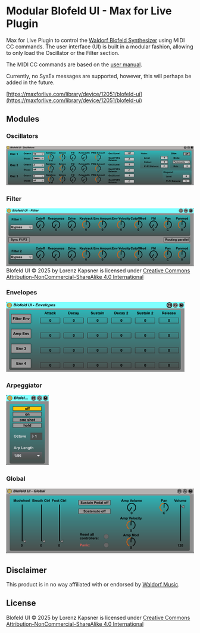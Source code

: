 # Modular Blofeld UI - Max for Live Plugin

Max for Live Plugin to control the [Waldorf Blofeld Synthesizer](https://waldorfmusic.com/de/blofeld-desktop/) using MIDI CC commands.
The user interface (UI) is built in a modular fashion, allowing to only load the Oscillator or the Filter section.

The MIDI CC commands are based on the [user manual](https://cloud.waldorfmusic.com/index.php/s/kxS8Qn5ftR9Wa7w/download).

Currently, no SysEx messages are supported, however, this will perhaps be added in the future.

[https://maxforlive.com/library/device/12051/blofeld-ui](https://maxforlive.com/library/device/12051/blofeld-ui)

## Modules

### Oscillators

![](_img/oscillators.png)

### Filter

![](_img/filter.png)
Blofeld UI © 2025 by Lorenz Kapsner is licensed under [Creative Commons Attribution-NonCommercial-ShareAlike 4.0 International](https://creativecommons.org/licenses/by-nc-sa/4.0/?ref=chooser-v1)


### Envelopes

![](_img/envelopes.png)

### Arpeggiator

![](_img/arpeggiator.png)

### Global

![](_img/global.png)


## Disclaimer

This product is in no way affiliated with or endorsed by [Waldorf Music](https://waldorfmusic.com).

## License

Blofeld UI © 2025 by Lorenz Kapsner is licensed under [Creative Commons Attribution-NonCommercial-ShareAlike 4.0 International](https://creativecommons.org/licenses/by-nc-sa/4.0/?ref=chooser-v1)
